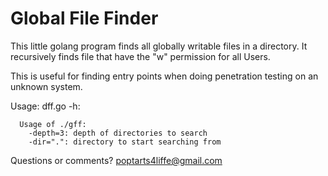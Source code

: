 Global File Finder
==================

This little golang program finds all globally writable files in a directory. It recursively finds file that have the "w" permission for all Users.

This is useful for finding entry points when doing penetration testing on an unknown system.

Usage: dff.go -h:
```Global File Finder
  Usage of ./gff:
    -depth=3: depth of directories to search
    -dir=".": directory to start searching from
```

Questions or comments? poptarts4liffe@gmail.com